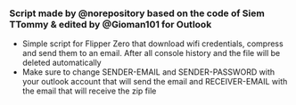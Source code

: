 ### Script made by @norepository based on the code of Siem TTommy & edited by @Gioman101 for Outlook

- Simple script for Flipper Zero that download wifi credentials, compress and send them to an email. After all console history and the file will be deleted automatically
- Make sure to change SENDER-EMAIL and SENDER-PASSWORD with your outlook account that will send the email and RECEIVER-EMAIL with the email that will receive the zip file
